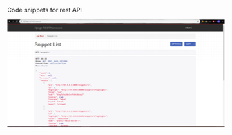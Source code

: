 Code snippets for rest API

![overview](https://github.com/sritambehera/snippets/blob/master/snippets.png)
